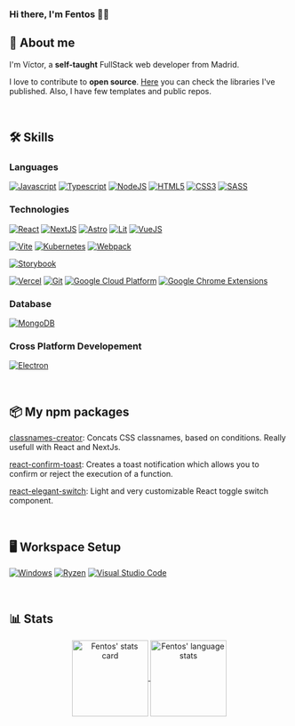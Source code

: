 ### Hi there, I'm Fentos 🙋‍♂️

## 🚀 About me

I'm Víctor, a **self-taught** FullStack web developer from Madrid.

I love to contribute to **open source**. [Here](#-my-npm-packages) you can check the libraries I've published. Also, I have few templates and public repos.

<br />

## 🛠️ Skills

### Languages

[![Javascript](https://img.shields.io/badge/Javascript-0000?style=flat&labelColor=1C1C1C&logo=javascript&logoColor=f7df1e&color=f7df1e)](https://github.com/fentosv)
[![Typescript](https://img.shields.io/badge/Typescript-0000?style=flat&labelColor=1C1C1C&logo=typescript&logoColor=007ACC&color=007ACC)](https://github.com/fentosv)
[![NodeJS](https://img.shields.io/badge/NodeJS-0000?style=flat&labelColor=1C1C1C&logo=nodedotjs&logoColor=3C873A&color=3C873A)](https://github.com/fentosv)
[![HTML5](https://img.shields.io/badge/HTML5-0000?style=flat&labelColor=1C1C1C&logo=html5&logoColor=ec6231&color=ec6231)](https://github.com/fentosv)
[![CSS3](https://img.shields.io/badge/CSS3-0000?style=flat&labelColor=1C1C1C&logo=css3&logoColor=2965f1&color=2965f1)](https://github.com/fentosv)
[![SASS](https://img.shields.io/badge/SASS-0000?style=flat&labelColor=1C1C1C&logo=sass&logoColor=CD6799&color=CD6799)](https://github.com/fentosv)

### Technologies

[![React](https://img.shields.io/badge/React-0000?style=flat&labelColor=1C1C1C&logo=react&logoColor=61DBFB&color=61DBFB)](https://github.com/fentosv)
[![NextJS](https://img.shields.io/badge/NextJS-0000?style=flat&labelColor=1C1C1C&logo=nextdotjs&logoColor=black&color=black)](https://github.com/fentosv)
[![Astro](https://img.shields.io/badge/Astro-0000?style=flat&labelColor=1C1C1C&logo=astro&logoColor=ff5e00&color=ff5e00)](https://github.com/fentosv)
[![Lit](https://img.shields.io/badge/Lit-0000?style=flat&labelColor=1C1C1C&logo=lit&logoColor=324fff&color=324fff)](https://github.com/fentosv)
[![VueJS](https://img.shields.io/badge/Vue.js-0000?style=flat&labelColor=1C1C1C&logo=vue.js&logoColor=4FC08D&color=4FC08D)](https://github.com/fentosv)

[![Vite](https://img.shields.io/badge/Vite-0000?style=flat&labelColor=1C1C1C&logo=vite&logoColor=646CFF&color=646CFF)](https://github.com/fentosv)
[![Kubernetes](https://img.shields.io/badge/Kubernetes-0000?style=flat&labelColor=1C1C1C&logo=kubernetes&logoColor=326ce5&color=326ce5)](https://github.com/fentosv)
[![Webpack](https://img.shields.io/badge/Webpack-0000?style=flat&labelColor=1C1C1C&logo=webpack&logoColor=1c78c0&color=1c78c0)](https://github.com/fentosv)

[![Storybook](https://img.shields.io/badge/Storybook-0000?style=flat&labelColor=1C1C1C&logo=storybook&logoColor=FF4785&color=FF4785)](https://github.com/fentosv)

[![Vercel](https://img.shields.io/badge/Vercel-0000?style=flat&labelColor=1C1C1C&logo=vercel&logoColor=white&color=black)](https://github.com/fentosv)
[![Git](https://img.shields.io/badge/Git-0000?style=flat&labelColor=1C1C1C&logo=git&logoColor=F1502F&color=F1502F)](https://github.com/fentosv)
[![Google Cloud Platform](https://img.shields.io/badge/Google_Cloud_Platform-0000?style=flat&labelColor=1C1C1C&logo=googlecloud&logoColor=1DA462&color=1DA462)](https://github.com/fentosv)
[![Google Chrome Extensions](https://img.shields.io/badge/Google_Chrome_Extensions-0000?style=flat&labelColor=1C1C1C&logo=googlechrome&logoColor=DD5144&color=DD5144)](https://github.com/fentosv)

### Database

[![MongoDB](https://img.shields.io/badge/MongoDB-0000?style=flat&labelColor=1C1C1C&logo=mongodb&logoColor=3FA037&color=3FA037)](https://github.com/fentosv)

### Cross Platform Developement

[![Electron](https://img.shields.io/badge/Electron-0000?style=flat&labelColor=1C1C1C&logo=electron&logoColor=9feaf9&color=9feaf9)](https://github.com/fentosv)

<br />

## 📦 My npm packages

[classnames-creator](https://www.npmjs.com/package/classnames-creator): Concats CSS classnames, based on conditions. Really usefull with React and NextJs.

[react-confirm-toast](https://www.npmjs.com/package/react-confirm-toast): Creates a toast notification which allows you to confirm or reject the execution of a function.

[react-elegant-switch](https://www.npmjs.com/package/react-elegant-switch): Light and very customizable React toggle switch component.

<br />

## 🖥️ Workspace Setup

[![Windows](https://img.shields.io/badge/Windows_10-0000?style=flat&labelColor=1C1C1C&logo=windows&logoColor=f65314&color=f65314)](https://github.com/fentosv)
[![Ryzen](https://img.shields.io/badge/Ryzen_7_3800X-0000?style=flat&labelColor=1C1C1C&logo=amd&logoColor=white&color=white)](https://github.com/fentosv)
[![Visual Studio Code](https://img.shields.io/badge/Visual_Studio_Code-0000?style=flat&labelColor=1C1C1C&logo=visualstudiocode&logoColor=007ACC&color=007ACC)](https://github.com/fentosv)

<br />

## 📊 Stats

<div align="center">
  <a href="https://github.com/fentosv">
    <img align="center" height="137px" alt="Fentos' stats card"
    src="https://github-readme-stats.vercel.app/api?username=fentosv&hide_title=true&hide_border=true&show_icons=true&include_all_commits=true&count_private=true&line_height=21&title_color=9745f5&icon_color=9f4bff&text_color=ffffff&bg_color=000000"/>
  </a>
  <a href="https://github.com/fentosv">
    <img align="center" height="137px" alt="Fentos' language stats"
    src="https://github-readme-stats.vercel.app/api/top-langs/?username=fentosv&hide=html&hide_title=true&hide_border=true&layout=compact&title_color=9745f5&icon_color=9f4bff&text_color=ffffff&bg_color=000000"/>
  </a>
<div>
